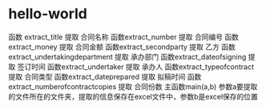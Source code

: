 # hello-world
函数 extract_title 提取 合同名称
函数extract_number 提取 合同编号
函数extract_money 提取 合同金额
函数extract_secondparty 提取 乙方
函数extract_undertakingdepartment 提取 承办部门
函数extract_dateofsigning 提取 签订时间
函数extract_undertaker 提取 承办人
函数extract_typeofcontract 提取 合同类型
函数extract_dateprepared 提取 拟稿时间
函数extract_numberofcontractcopies 提取 合同份数
主函数main(a,b) 参数a要提取的文件所在的文件夹，提取的信息保存在excel文件中，参数b是excel保存的位置
